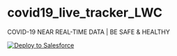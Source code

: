 # covid19_live_tracker_LWC
COVID-19 NEAR REAL-TIME DATA | BE SAFE &amp; HEALTHY

<a href="https://githubsfdeploy.herokuapp.com?owner=Sakthivel Madesh&repo=https://github.com/sakthivelsfdc/covid19_live_tracker_LWC.git&ref=master">
  <img alt="Deploy to Salesforce"
       src="https://raw.githubusercontent.com/afawcett/githubsfdeploy/master/deploy.png">
</a>
